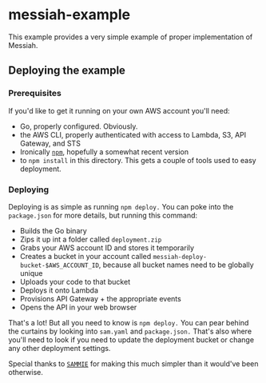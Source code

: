 # messiah-example

This example provides a very simple example of proper implementation of Messiah. 

## Deploying the example 

### Prerequisites 

If you'd like to get it running on your own AWS account you'll need:

- Go, properly configured. Obviously.
- the AWS CLI, properly authenticated with access to Lambda, S3, API Gateway, and STS
- Ironically [`npm`](https://www.npmjs.com/), hopefully a somewhat recent version
- to `npm install` in this directory. This gets a couple of tools used to easy deployment.

### Deploying

Deploying is as simple as running `npm deploy.` You can poke into the `package.json` for more details, but running this command:

- Builds the Go binary
- Zips it up int a folder called `deployment.zip`
- Grabs your AWS account ID and stores it temporarily 
- Creates a bucket in your account called `messiah-deploy-bucket-$AWS_ACCOUNT_ID`, because all bucket names need to be globally unique 
- Uploads your code to that bucket
- Deploys it onto Lambda
- Provisions API Gateway + the appropriate events 
- Opens the API in your web browser 

That's a lot! But all you need to know is `npm deploy.` You can pear behind the curtains by looking into `sam.yaml` and `package.json.` That's also where you'll need to look if you need to update the deployment bucket or change any other deployment settings.

Special thanks to [`SAMMIE`](https://github.com/gpoitch/sammie) for making this much simpler than it would've been otherwise. 